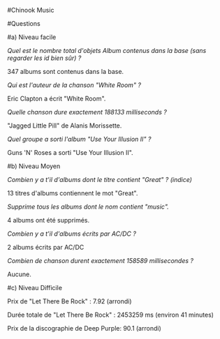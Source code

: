 #Chinook Music

#Questions

#a) Niveau facile

*Quel est le nombre total d'objets Album contenus dans la base (sans regarder les id bien sûr) ?*

347 albums sont contenus dans la base.

*Qui est l'auteur de la chanson "White Room" ?*

Eric Clapton a écrit "White Room".

*Quelle chanson dure exactement 188133 milliseconds ?*

"Jagged Little Pill" de Alanis Morissette.

*Quel groupe a sorti l'album "Use Your Illusion II" ?*

Guns 'N' Roses a sorti "Use Your Illusion II".

#b) Niveau Moyen

*Combien y a t'il d'albums dont le titre contient "Great" ? (indice)*

13 titres d'albums contiennent le mot "Great".

*Supprime tous les albums dont le nom contient "music".*

4 albums ont été supprimés.

*Combien y a t'il d'albums écrits par AC/DC ?*

2 albums écrits par AC/DC

*Combien de chanson durent exactement 158589 millisecondes ?*

Aucune.

#c) Niveau Difficile

Prix de "Let There Be Rock" : 7.92 (arrondi)

Durée totale de "Let There Be Rock" : 2453259 ms (environ 41 minutes)

Prix de la discographie de Deep Purple: 90.1 (arrondi)